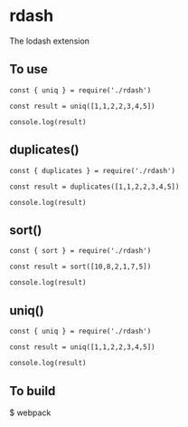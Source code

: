 # rdash
The lodash extension

## To use
    const { uniq } = require('./rdash')

    const result = uniq([1,1,2,2,3,4,5])

    console.log(result)

## duplicates()
    const { duplicates } = require('./rdash')

    const result = duplicates([1,1,2,2,3,4,5])

    console.log(result)

## sort()
    const { sort } = require('./rdash')

    const result = sort([10,8,2,1,7,5])

    console.log(result)

## uniq()
    const { uniq } = require('./rdash')

    const result = uniq([1,1,2,2,3,4,5])

    console.log(result)

## To build
$ webpack
